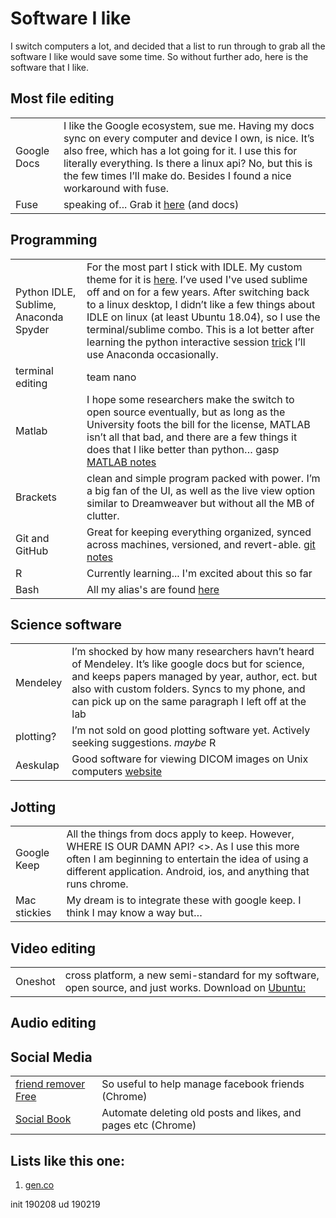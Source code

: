 Software I like
=======


I switch computers a lot, and decided that a list to run through to grab all the software I like would save some time. So without further ado, here is the software that I like. 



Most file editing 
---------
|||
|-|-|
| Google Docs | I like the Google ecosystem, sue me. Having my docs sync on every computer and device I own, is nice. It’s also free, which has a lot going for it. I use this for literally everything. Is there a linux api? No, but this is the few times I’ll make do. Besides I found a nice workaround with fuse. |
| Fuse        |    speaking of...  Grab it [here](https://github.com/astrada/google-drive-ocamlfuse) (and docs) |


Programming
---------

|||
|-|-|
|Python IDLE, Sublime, Anaconda Spyder|For the most part I stick with IDLE. My custom theme for it is [here](https://github.com/kwcooper/sysConfig/tree/master/idle3_profile). I’ve used I've used sublime off and on for a few years. After switching back to a linux desktop, I didn’t like a few things about IDLE on linux (at least Ubuntu 18.04), so I use the terminal/sublime combo. This is a lot better after learning the python interactive session [trick](python.md) I’ll use Anaconda occasionally. |
|terminal editing| team nano | 
|Matlab|I hope some researchers make the switch to open source eventually, but as long as the University foots the bill for the license, MATLAB isn’t all that bad, and there are a few things it does that I like better than python… gasp [MATLAB notes](matlab.md) |
|Brackets | clean and simple program packed with power. I’m a big fan of the UI, as well as the live view option similar to Dreamweaver but without all the MB of clutter. |
|Git and GitHub | Great for keeping everything organized, synced across machines, versioned, and revert-able. [git notes](git.md) |
|R|Currently learning... I'm excited about this so far|
|Bash| All my alias's are found [here](https://github.com/kwcooper/sysConfig)|


Science software
---------

|||
|-|-|
| Mendeley | I’m shocked by how many researchers havn’t heard of Mendeley. It’s like google docs but for science, and keeps papers managed by year, author, ect. but also with custom folders. Syncs to my phone, and can pick up on the same paragraph I left off at the lab |  
| plotting? |I’m not sold on good plotting software yet. Actively seeking suggestions. _maybe_ R|
| Aeskulap | Good software for viewing DICOM images on Unix computers [website](http://aeskulap.nongnu.org/features.html) |


Jotting 
---------

|||
|-|-|
|Google Keep | All the things from docs apply to keep. However, WHERE IS OUR DAMN API? <>. As I use this more often I am beginning to entertain the idea of using a different application. Android, ios, and anything that runs chrome. |
| Mac stickies | My dream is to integrate these with google keep. I think I may know a way but… |


Video editing
---------

|||
|-|-|
| Oneshot | cross platform, a new semi-standard for my software, open source, and just works. Download on [Ubuntu:](https://www.openshot.org/ppa/) |


Audio editing
---------


Social Media 
---------
|||
|-|-|
| [friend remover Free](https://chrome.google.com/webstore/detail/friend-remover-free-delet/pjpnfokdiejfmghfaejjcfnilfgaoogd) | So useful to help manage facebook friends (Chrome) |
| [Social Book](https://chrome.google.com/webstore/detail/social-book-post-manager/ljfidlkcmdmmibngdfikhffffdmphjae)| Automate deleting old posts and likes, and pages etc (Chrome)|



Lists like this one: 
---------
1. [gen.co](https://christian.gen.co/things#software)

init 190208
ud   190219
